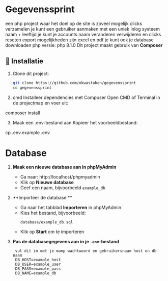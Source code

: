 # Gegevenssprint

een php project waar het doel op de site is zoveel mogelijk clicks verzamelen
je kunt een gebruiker aanmaken met een uniek inlog systeem  naam + leeftijd 
je kunt je accounts naam veranderen verwijderen en clicks reseten
export mogelijkheden zijn excel en pdf je kunt ook je database downloaden
php versie: php 8.1.0
Dit project maakt gebruik van **Composer** 

## 🚀 Installatie

1. Clone dit project:
   ```bash
   git clone https://github.com/okwastaken/gegevenssprint
   cd gegevenssprint

2. cmd 
Installeer dependencies met Composer
Open CMD of Terminal in de projectmap en voer uit:

composer install

3. Maak een .env-bestand aan
Kopieer het voorbeeldbestand: 

cp .env.example .env

# Database

1. **Maak een nieuwe database aan in phpMyAdmin**  
   - Ga naar: http://localhost/phpmyadmin
   - Klik op **Nieuwe database**  
   - Geef een naam, bijvoorbeeld `example_db`

2. **Importeer de database **  
   - Ga naar het tabblad **Importeren** in phpMyAdmin  
   - Kies het bestand, bijvoorbeeld:  
     ```
     database/example_db.sql
     ```  
   - Klik op **Start** om te importeren

3. **Pas de databasegegevens aan in je `.env`-bestand**  
   ```dotenv
    vul dit in met je mamp wachtwoord en gebruikersnaam host en db naam
    DB_HOST=example_host
    DB_USER=example_user
    DB_PASS=example_pass
    DB_NAME=example_db